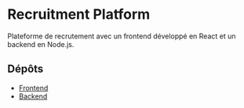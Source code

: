 # Recruitment Platform

Plateforme de recrutement avec un frontend développé en React et un backend en Node.js.

## Dépôts

- [Frontend](https://github.com/saida-ben/recruitment-platform-frontend)
- [Backend](https://github.com/saida-ben/-recruitmentPlatform)
